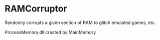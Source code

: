 RAMCorruptor
============

Randomly corrupts a given section of RAM to glitch emulated games, etc.

ProcessMemory.dll created by MainMemory
